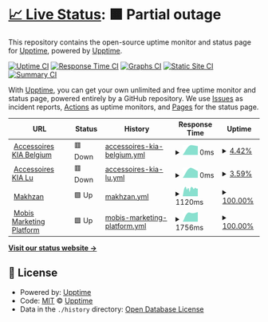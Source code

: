 # [📈 Live Status](https://upptime.github.io/upptime): <!--live status--> **🟧 Partial outage**

This repository contains the open-source uptime monitor and status page for [Upptime](https://upptime.js.org), powered by [Upptime](https://github.com/upptime/upptime).

[![Uptime CI](https://github.com/koj-co/upptime/workflows/Uptime%20CI/badge.svg)](https://github.com/koj-co/upptime/actions?query=workflow%3A%22Uptime+CI%22)
[![Response Time CI](https://github.com/koj-co/upptime/workflows/Response%20Time%20CI/badge.svg)](https://github.com/koj-co/upptime/actions?query=workflow%3A%22Response+Time+CI%22)
[![Graphs CI](https://github.com/koj-co/upptime/workflows/Graphs%20CI/badge.svg)](https://github.com/koj-co/upptime/actions?query=workflow%3A%22Graphs+CI%22)
[![Static Site CI](https://github.com/koj-co/upptime/workflows/Static%20Site%20CI/badge.svg)](https://github.com/koj-co/upptime/actions?query=workflow%3A%22Static+Site+CI%22)
[![Summary CI](https://github.com/koj-co/upptime/workflows/Summary%20CI/badge.svg)](https://github.com/koj-co/upptime/actions?query=workflow%3A%22Summary+CI%22)

With [Upptime](https://upptime.js.org), you can get your own unlimited and free uptime monitor and status page, powered entirely by a GitHub repository. We use [Issues](https://github.com/upptime/upptime/issues) as incident reports, [Actions](https://github.com/upptime/upptime/actions) as uptime monitors, and [Pages](https://upptime.github.io/upptime) for the status page.

<!--start: status pages-->
<!-- This summary is generated by Upptime (https://github.com/upptime/upptime) -->
<!-- Do not edit this manually, your changes will be overwritten -->
<!-- prettier-ignore -->
| URL | Status | History | Response Time | Uptime |
| --- | ------ | ------- | ------------- | ------ |
| <img alt="" src="https://favicons.githubusercontent.com/https" height="13"> [Accessoires KIA Belgium](https://https://accessoires-kia.be/ht) | 🟥 Down | [accessoires-kia-belgium.yml](https://github.com/essels/uptime/commits/master/history/accessoires-kia-belgium.yml) | <details><summary><img alt="Response time graph" src="./graphs/accessoires-kia-belgium/response-time-week.png" height="20"> 0ms</summary><br><a href="https://upptime.github.io/upptime/history/accessoires-kia-belgium"><img alt="Response time 0" src="https://img.shields.io/endpoint?url=https%3A%2F%2Fraw.githubusercontent.com%2Fessels%2Fuptime%2Fmaster%2Fapi%2Faccessoires-kia-belgium%2Fresponse-time.json"></a><br><a href="https://upptime.github.io/upptime/history/accessoires-kia-belgium"><img alt="24-hour response time 0" src="https://img.shields.io/endpoint?url=https%3A%2F%2Fraw.githubusercontent.com%2Fessels%2Fuptime%2Fmaster%2Fapi%2Faccessoires-kia-belgium%2Fresponse-time-day.json"></a><br><a href="https://upptime.github.io/upptime/history/accessoires-kia-belgium"><img alt="7-day response time 0" src="https://img.shields.io/endpoint?url=https%3A%2F%2Fraw.githubusercontent.com%2Fessels%2Fuptime%2Fmaster%2Fapi%2Faccessoires-kia-belgium%2Fresponse-time-week.json"></a><br><a href="https://upptime.github.io/upptime/history/accessoires-kia-belgium"><img alt="30-day response time 0" src="https://img.shields.io/endpoint?url=https%3A%2F%2Fraw.githubusercontent.com%2Fessels%2Fuptime%2Fmaster%2Fapi%2Faccessoires-kia-belgium%2Fresponse-time-month.json"></a><br><a href="https://upptime.github.io/upptime/history/accessoires-kia-belgium"><img alt="1-year response time 0" src="https://img.shields.io/endpoint?url=https%3A%2F%2Fraw.githubusercontent.com%2Fessels%2Fuptime%2Fmaster%2Fapi%2Faccessoires-kia-belgium%2Fresponse-time-year.json"></a></details> | <details><summary><a href="https://upptime.github.io/upptime/history/accessoires-kia-belgium">4.42%</a></summary><a href="https://upptime.github.io/upptime/history/accessoires-kia-belgium"><img alt="All-time uptime 4.42%" src="https://img.shields.io/endpoint?url=https%3A%2F%2Fraw.githubusercontent.com%2Fessels%2Fuptime%2Fmaster%2Fapi%2Faccessoires-kia-belgium%2Fuptime.json"></a><br><a href="https://upptime.github.io/upptime/history/accessoires-kia-belgium"><img alt="24-hour uptime 4.42%" src="https://img.shields.io/endpoint?url=https%3A%2F%2Fraw.githubusercontent.com%2Fessels%2Fuptime%2Fmaster%2Fapi%2Faccessoires-kia-belgium%2Fuptime-day.json"></a><br><a href="https://upptime.github.io/upptime/history/accessoires-kia-belgium"><img alt="7-day uptime 4.42%" src="https://img.shields.io/endpoint?url=https%3A%2F%2Fraw.githubusercontent.com%2Fessels%2Fuptime%2Fmaster%2Fapi%2Faccessoires-kia-belgium%2Fuptime-week.json"></a><br><a href="https://upptime.github.io/upptime/history/accessoires-kia-belgium"><img alt="30-day uptime 4.42%" src="https://img.shields.io/endpoint?url=https%3A%2F%2Fraw.githubusercontent.com%2Fessels%2Fuptime%2Fmaster%2Fapi%2Faccessoires-kia-belgium%2Fuptime-month.json"></a><br><a href="https://upptime.github.io/upptime/history/accessoires-kia-belgium"><img alt="1-year uptime 4.42%" src="https://img.shields.io/endpoint?url=https%3A%2F%2Fraw.githubusercontent.com%2Fessels%2Fuptime%2Fmaster%2Fapi%2Faccessoires-kia-belgium%2Fuptime-year.json"></a></details>
| <img alt="" src="https://favicons.githubusercontent.com/https" height="13"> [Accessoires KIA Lu](https://https://accessoires-kia.lu/ht) | 🟥 Down | [accessoires-kia-lu.yml](https://github.com/essels/uptime/commits/master/history/accessoires-kia-lu.yml) | <details><summary><img alt="Response time graph" src="./graphs/accessoires-kia-lu/response-time-week.png" height="20"> 0ms</summary><br><a href="https://upptime.github.io/upptime/history/accessoires-kia-lu"><img alt="Response time 0" src="https://img.shields.io/endpoint?url=https%3A%2F%2Fraw.githubusercontent.com%2Fessels%2Fuptime%2Fmaster%2Fapi%2Faccessoires-kia-lu%2Fresponse-time.json"></a><br><a href="https://upptime.github.io/upptime/history/accessoires-kia-lu"><img alt="24-hour response time 0" src="https://img.shields.io/endpoint?url=https%3A%2F%2Fraw.githubusercontent.com%2Fessels%2Fuptime%2Fmaster%2Fapi%2Faccessoires-kia-lu%2Fresponse-time-day.json"></a><br><a href="https://upptime.github.io/upptime/history/accessoires-kia-lu"><img alt="7-day response time 0" src="https://img.shields.io/endpoint?url=https%3A%2F%2Fraw.githubusercontent.com%2Fessels%2Fuptime%2Fmaster%2Fapi%2Faccessoires-kia-lu%2Fresponse-time-week.json"></a><br><a href="https://upptime.github.io/upptime/history/accessoires-kia-lu"><img alt="30-day response time 0" src="https://img.shields.io/endpoint?url=https%3A%2F%2Fraw.githubusercontent.com%2Fessels%2Fuptime%2Fmaster%2Fapi%2Faccessoires-kia-lu%2Fresponse-time-month.json"></a><br><a href="https://upptime.github.io/upptime/history/accessoires-kia-lu"><img alt="1-year response time 0" src="https://img.shields.io/endpoint?url=https%3A%2F%2Fraw.githubusercontent.com%2Fessels%2Fuptime%2Fmaster%2Fapi%2Faccessoires-kia-lu%2Fresponse-time-year.json"></a></details> | <details><summary><a href="https://upptime.github.io/upptime/history/accessoires-kia-lu">3.59%</a></summary><a href="https://upptime.github.io/upptime/history/accessoires-kia-lu"><img alt="All-time uptime 3.59%" src="https://img.shields.io/endpoint?url=https%3A%2F%2Fraw.githubusercontent.com%2Fessels%2Fuptime%2Fmaster%2Fapi%2Faccessoires-kia-lu%2Fuptime.json"></a><br><a href="https://upptime.github.io/upptime/history/accessoires-kia-lu"><img alt="24-hour uptime 3.59%" src="https://img.shields.io/endpoint?url=https%3A%2F%2Fraw.githubusercontent.com%2Fessels%2Fuptime%2Fmaster%2Fapi%2Faccessoires-kia-lu%2Fuptime-day.json"></a><br><a href="https://upptime.github.io/upptime/history/accessoires-kia-lu"><img alt="7-day uptime 3.59%" src="https://img.shields.io/endpoint?url=https%3A%2F%2Fraw.githubusercontent.com%2Fessels%2Fuptime%2Fmaster%2Fapi%2Faccessoires-kia-lu%2Fuptime-week.json"></a><br><a href="https://upptime.github.io/upptime/history/accessoires-kia-lu"><img alt="30-day uptime 3.59%" src="https://img.shields.io/endpoint?url=https%3A%2F%2Fraw.githubusercontent.com%2Fessels%2Fuptime%2Fmaster%2Fapi%2Faccessoires-kia-lu%2Fuptime-month.json"></a><br><a href="https://upptime.github.io/upptime/history/accessoires-kia-lu"><img alt="1-year uptime 3.59%" src="https://img.shields.io/endpoint?url=https%3A%2F%2Fraw.githubusercontent.com%2Fessels%2Fuptime%2Fmaster%2Fapi%2Faccessoires-kia-lu%2Fuptime-year.json"></a></details>
| <img alt="" src="https://favicons.githubusercontent.com/makhzan.org" height="13"> [Makhzan](https://makhzan.org) | 🟩 Up | [makhzan.yml](https://github.com/essels/uptime/commits/master/history/makhzan.yml) | <details><summary><img alt="Response time graph" src="./graphs/makhzan/response-time-week.png" height="20"> 1120ms</summary><br><a href="https://upptime.github.io/upptime/history/makhzan"><img alt="Response time 1120" src="https://img.shields.io/endpoint?url=https%3A%2F%2Fraw.githubusercontent.com%2Fessels%2Fuptime%2Fmaster%2Fapi%2Fmakhzan%2Fresponse-time.json"></a><br><a href="https://upptime.github.io/upptime/history/makhzan"><img alt="24-hour response time 1120" src="https://img.shields.io/endpoint?url=https%3A%2F%2Fraw.githubusercontent.com%2Fessels%2Fuptime%2Fmaster%2Fapi%2Fmakhzan%2Fresponse-time-day.json"></a><br><a href="https://upptime.github.io/upptime/history/makhzan"><img alt="7-day response time 1120" src="https://img.shields.io/endpoint?url=https%3A%2F%2Fraw.githubusercontent.com%2Fessels%2Fuptime%2Fmaster%2Fapi%2Fmakhzan%2Fresponse-time-week.json"></a><br><a href="https://upptime.github.io/upptime/history/makhzan"><img alt="30-day response time 1120" src="https://img.shields.io/endpoint?url=https%3A%2F%2Fraw.githubusercontent.com%2Fessels%2Fuptime%2Fmaster%2Fapi%2Fmakhzan%2Fresponse-time-month.json"></a><br><a href="https://upptime.github.io/upptime/history/makhzan"><img alt="1-year response time 1120" src="https://img.shields.io/endpoint?url=https%3A%2F%2Fraw.githubusercontent.com%2Fessels%2Fuptime%2Fmaster%2Fapi%2Fmakhzan%2Fresponse-time-year.json"></a></details> | <details><summary><a href="https://upptime.github.io/upptime/history/makhzan">100.00%</a></summary><a href="https://upptime.github.io/upptime/history/makhzan"><img alt="All-time uptime 100.00%" src="https://img.shields.io/endpoint?url=https%3A%2F%2Fraw.githubusercontent.com%2Fessels%2Fuptime%2Fmaster%2Fapi%2Fmakhzan%2Fuptime.json"></a><br><a href="https://upptime.github.io/upptime/history/makhzan"><img alt="24-hour uptime 100.00%" src="https://img.shields.io/endpoint?url=https%3A%2F%2Fraw.githubusercontent.com%2Fessels%2Fuptime%2Fmaster%2Fapi%2Fmakhzan%2Fuptime-day.json"></a><br><a href="https://upptime.github.io/upptime/history/makhzan"><img alt="7-day uptime 100.00%" src="https://img.shields.io/endpoint?url=https%3A%2F%2Fraw.githubusercontent.com%2Fessels%2Fuptime%2Fmaster%2Fapi%2Fmakhzan%2Fuptime-week.json"></a><br><a href="https://upptime.github.io/upptime/history/makhzan"><img alt="30-day uptime 100.00%" src="https://img.shields.io/endpoint?url=https%3A%2F%2Fraw.githubusercontent.com%2Fessels%2Fuptime%2Fmaster%2Fapi%2Fmakhzan%2Fuptime-month.json"></a><br><a href="https://upptime.github.io/upptime/history/makhzan"><img alt="1-year uptime 100.00%" src="https://img.shields.io/endpoint?url=https%3A%2F%2Fraw.githubusercontent.com%2Fessels%2Fuptime%2Fmaster%2Fapi%2Fmakhzan%2Fuptime-year.json"></a></details>
| <img alt="" src="https://favicons.githubusercontent.com/www.mobisparts.eu" height="13"> [Mobis Marketing Platform](https://www.mobisparts.eu/de_de/custom/mobis_accessories_db/) | 🟩 Up | [mobis-marketing-platform.yml](https://github.com/essels/uptime/commits/master/history/mobis-marketing-platform.yml) | <details><summary><img alt="Response time graph" src="./graphs/mobis-marketing-platform/response-time-week.png" height="20"> 1756ms</summary><br><a href="https://upptime.github.io/upptime/history/mobis-marketing-platform"><img alt="Response time 1756" src="https://img.shields.io/endpoint?url=https%3A%2F%2Fraw.githubusercontent.com%2Fessels%2Fuptime%2Fmaster%2Fapi%2Fmobis-marketing-platform%2Fresponse-time.json"></a><br><a href="https://upptime.github.io/upptime/history/mobis-marketing-platform"><img alt="24-hour response time 1756" src="https://img.shields.io/endpoint?url=https%3A%2F%2Fraw.githubusercontent.com%2Fessels%2Fuptime%2Fmaster%2Fapi%2Fmobis-marketing-platform%2Fresponse-time-day.json"></a><br><a href="https://upptime.github.io/upptime/history/mobis-marketing-platform"><img alt="7-day response time 1756" src="https://img.shields.io/endpoint?url=https%3A%2F%2Fraw.githubusercontent.com%2Fessels%2Fuptime%2Fmaster%2Fapi%2Fmobis-marketing-platform%2Fresponse-time-week.json"></a><br><a href="https://upptime.github.io/upptime/history/mobis-marketing-platform"><img alt="30-day response time 1756" src="https://img.shields.io/endpoint?url=https%3A%2F%2Fraw.githubusercontent.com%2Fessels%2Fuptime%2Fmaster%2Fapi%2Fmobis-marketing-platform%2Fresponse-time-month.json"></a><br><a href="https://upptime.github.io/upptime/history/mobis-marketing-platform"><img alt="1-year response time 1756" src="https://img.shields.io/endpoint?url=https%3A%2F%2Fraw.githubusercontent.com%2Fessels%2Fuptime%2Fmaster%2Fapi%2Fmobis-marketing-platform%2Fresponse-time-year.json"></a></details> | <details><summary><a href="https://upptime.github.io/upptime/history/mobis-marketing-platform">100.00%</a></summary><a href="https://upptime.github.io/upptime/history/mobis-marketing-platform"><img alt="All-time uptime 100.00%" src="https://img.shields.io/endpoint?url=https%3A%2F%2Fraw.githubusercontent.com%2Fessels%2Fuptime%2Fmaster%2Fapi%2Fmobis-marketing-platform%2Fuptime.json"></a><br><a href="https://upptime.github.io/upptime/history/mobis-marketing-platform"><img alt="24-hour uptime 100.00%" src="https://img.shields.io/endpoint?url=https%3A%2F%2Fraw.githubusercontent.com%2Fessels%2Fuptime%2Fmaster%2Fapi%2Fmobis-marketing-platform%2Fuptime-day.json"></a><br><a href="https://upptime.github.io/upptime/history/mobis-marketing-platform"><img alt="7-day uptime 100.00%" src="https://img.shields.io/endpoint?url=https%3A%2F%2Fraw.githubusercontent.com%2Fessels%2Fuptime%2Fmaster%2Fapi%2Fmobis-marketing-platform%2Fuptime-week.json"></a><br><a href="https://upptime.github.io/upptime/history/mobis-marketing-platform"><img alt="30-day uptime 100.00%" src="https://img.shields.io/endpoint?url=https%3A%2F%2Fraw.githubusercontent.com%2Fessels%2Fuptime%2Fmaster%2Fapi%2Fmobis-marketing-platform%2Fuptime-month.json"></a><br><a href="https://upptime.github.io/upptime/history/mobis-marketing-platform"><img alt="1-year uptime 100.00%" src="https://img.shields.io/endpoint?url=https%3A%2F%2Fraw.githubusercontent.com%2Fessels%2Fuptime%2Fmaster%2Fapi%2Fmobis-marketing-platform%2Fuptime-year.json"></a></details>

<!--end: status pages-->

[**Visit our status website →**](https://upptime.github.io/upptime)

## 📄 License

- Powered by: [Upptime](https://github.com/upptime/upptime)
- Code: [MIT](./LICENSE) © [Upptime](https://upptime.js.org)
- Data in the `./history` directory: [Open Database License](https://opendatacommons.org/licenses/odbl/1-0/)
